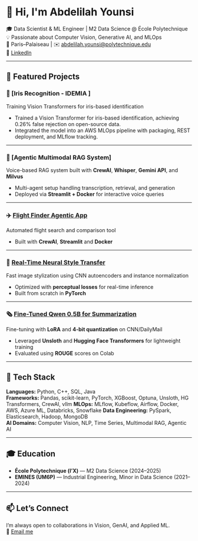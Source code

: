 # 👋 Hi, I'm Abdelilah Younsi  

🎓 Data Scientist & ML Engineer | M2 Data Science @ École Polytechnique  
💡 Passionate about Computer Vision, Generative AI, and MLOps  
📍 Paris–Palaiseau | ✉️ abdelilah.younsi@polytechnique.edu  
🔗 [LinkedIn](https://www.linkedin.com/in/abdelilah-younsi-264149292/)

---

## 🚀 Featured Projects

### 🧠 [Iris Recognition - IDEMIA ]
Training Vision Transformers for iris-based identification  
- Trained a Vision Transformer for iris-based identification, achieving 0.26% false rejection on open-source data.  
- Integrated the model into an AWS MLOps pipeline with packaging, REST deployment, and MLflow tracking.

---

### 🤖 [Agentic Multimodal RAG System]
Voice-based RAG system built with **CrewAI**, **Whisper**, **Gemini API**, and **Milvus**  
- Multi-agent setup handling transcription, retrieval, and generation  
- Deployed via **Streamlit + Docker** for interactive voice queries  

---

### ✈️ [Flight Finder Agentic App](https://github.com/AbdelilahYounsi/flight-finder)
Automated flight search and comparison tool  
- Built with **CrewAI**, **Streamlit** and **Docker**  

---

### 🎨 [Real-Time Neural Style Transfer](https://github.com/AbdelilahYounsi/style-transfer)
Fast image stylization using CNN autoencoders and instance normalization  
- Optimized with **perceptual losses** for real-time inference  
- Built from scratch in **PyTorch**

---

### 🗞️ [Fine-Tuned Qwen 0.5B for Summarization](https://github.com/AbdelilahYounsi/Qwen-0.5-B-for-summarization)
Fine-tuning with **LoRA** and **4-bit quantization** on CNN/DailyMail  
- Leveraged **Unsloth** and **Hugging Face Transformers** for lightweight training  
- Evaluated using **ROUGE** scores on Colab  

---

## 🧰 Tech Stack

**Languages:** Python, C++, SQL, Java  
**Frameworks:** Pandas, scikit-learn, PyTorch, XGBoost, Optuna, Unsloth, HG Transformers, CrewAI, vllm 
**MLOps:** MLflow, Kubeflow, Airflow, Docker, AWS, Azure ML, Databricks, Snowflake 
**Data Engineering:** PySpark, Elasticsearch, Hadoop, MongoDB  
**AI Domains:** Computer Vision, NLP, Time Series, Multimodal RAG, Agentic AI  

---

## 🎓 Education
- **École Polytechnique (l’X)** — M2 Data Science (2024–2025)  
- **EMINES (UM6P)** — Industrial Engineering, Minor in Data Science (2021–2024)

---

## 📫 Let’s Connect
I’m always open to collaborations in Vision, GenAI, and Applied ML.  
📩 [Email me](mailto:abdelilah.younsi@polytechnique.edu)
